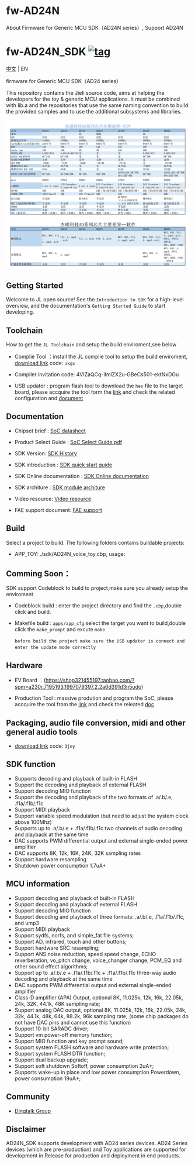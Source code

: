 # fw-AD24N
About Firmware for Generic MCU SDK（AD24N series）, Support AD24N

[tag download]:https://gitee.com/Jieli-Tech/AD24N/tags
[tag_badgen]:https://img.shields.io/github/v/tag/Jieli-Tech/fw-AD24N?style=plastic&labelColor=ffffff&color=informational&label=Tag&

# fw-AD24N_SDK   [![tag][tag_badgen]][tag download]

[中文](./README.md) | EN

firmware for Generic MCU SDK（AD24 series）

This repository contains the Jieli source code, aims at helping the developers for the toy & generic MCU applications.
It must be combined with lib.a and the repositories that use the same
naming convention to build the provided samples and to use the additional
subsystems and libraries.

![Alt](jl_ad_chip.png)

Getting Started
------------

Welcome to JL open source! See the `Introduction to SDK` for a high-level overview,
and the documentation's `Getting Started Guide` to start developing.

Toolchain
------------

How to get the `JL Toolchain` and setup the build enviroment,see below

* Complie Tool ：install the JL complie tool to setup the build enviroment, [download link](https://pan.baidu.com/s/1f5pK7ZaBNnvbflD-7R22zA) code: `ukgx`
* Compiler invitation code: 4VlZaQCq-lImlZX2u-GBeCs501-ektNxDGu

* USB updater : program flash tool to download the `hex` file to the target board, please accquire the tool form the [link](https://item.taobao.com/item.htm?spm=a1z10.1-c-s.w4004-22883854875.5.504d246bXKwyeH&id=620295020803) and check the related configuration and [document](.doc/stuff/ISD_CONFIG.INI配置文件说明.pdf)


Documentation
------------

* Chipset brief : [SoC datasheet](./doc)

* Product Select Guide : [SoC Select Guide.pdf](./doc杰理科技32位AD系列语音MCU选型表.pdf)

* SDK Version: [SDK History](./doc/AD24N_SDK_发布版本信息.pdf)

* SDK introduction : [SDK quick start guide](./doc/AD24N_SDK手册_v1.0.pdf)

* SDK Online documentation : [SDK Online documentation](https://doc.zh-jieli.com/AD24/zh-cn/master/index.html)

* SDK architure : [SDK module architure ](./doc/)

* Video resource: [Video resource](https://space.bilibili.com/3493277347088769/dynamic)

* FAE support document: [FAE support](https://gitee.com/jieli-tech_fae/fw-jl)

Build
-------------
Select a project to build. The following folders contains buildable projects:

* APP_TOY: ./sdk/AD24N_voice_toy.cbp, usage: 


Comming Soon：
-------------

SDK support Codeblock to build to project,make sure you already setup the enviroment

* Codeblock build : enter the project directory and find the `.cbp`,double click and build.

* Makefile build : `apps/app_cfg` select the target you want to build,double click the `make_prompt` and excute `make`

  `before build the project make sure the USB updater is connect and enter the update mode correctly`


Hardware
-------------

* EV Board ：(https://shop321455197.taobao.com/?spm=a230r.7195193.1997079397.2.2a6d391d3n5udo)

* Production Tool : massive prodution and program the SoC, please accquire the tool from the [link](https://item.taobao.com/item.htm?spm=a1z10.1-c-s.w4004-22883854875.8.504d246bXKwyeH&id=620941819219) and check the releated [doc](./doc/stuff/烧写器使用说明文档.pdf)

Packaging, audio file conversion, midi and other general audio tools
-------------

* [download link](https://pan.baidu.com/s/1ajzBF4BFeiRFpDF558ER9w#list/path=%2F) code: `3jey`
  
SDK function
-------------
* Supports decoding and playback of built-in FLASH
* Support the decoding and playback of external FLASH
* Support decoding MIO function
* Support the decoding and playback of the two formats of .a/.b/.e, .f1a/.f1b/.f1c
* Support MIDI playback
* Support variable speed modulation (but need to adjust the system clock above 100Mhz)
* Supports up to .a/.b/.e + .f1a/.f1b/.f1c two channels of audio decoding and playback at the same time
* DAC supports PWM differential output and external single-ended power amplifier
* DAC supports 8K, 12k, 16K, 24K, 32K sampling rates
* Support hardware resampling
* Shutdown power consumption 1.7uA+
  
MCU information
-------------
* Support decoding and playback of built-in FLASH
* Support decoding and playback of external FLASH
* Support decoding MIO function
* Support decoding and playback of three formats: .a/.b/.e, .f1a/.f1b/.f1c, and ump3
* Support MIDI playback
* Support sydfs, norfs, and simple_fat file systems;
* Support AD, infrared, touch and other buttons;
* Support hardware SRC resampling;
* Support ANS noise reduction, speed speed change, ECHO reverberation, vo_pitch change, voice_changer change, PCM_EQ and other sound effect algorithms;
* Support up to .a/.b/.e + .f1a/.f1b/.f1c + .f1a/.f1b/.f1c three-way audio decoding and playback at the same time
* DAC supports PWM differential output and external single-ended amplifier
* Class-D amplifier (APA) Output, optional 8K, 11.025k, 12k, 16k, 22.05k, 24k, 32K, 44.1k, 48K sampling rate;
* Support analog DAC output, optional 8K, 11.025k, 12k, 16k, 22.05k, 24k, 32k, 44.1k, 48k, 64k, 88.2k, 96k sampling rate; (some chip packages do not have DAC pins and cannot use this function)
* Support 10-bit SARADC driver;
* Support vm power-off memory function;
* Support MIO function and key prompt sound;
* Support system FLASH software and hardware write protection;
* Support system FLASH DTR function;
* Support dual backup upgrade;
* Support soft shutdown Softoff, power consumption 2uA+;
* Supports wake-up in place and low power consumption Powerdown, power consumption 19uA+;

Community
--------------

* [Dingtalk Group](./doc/stuff/dingtalk.jpg)

Disclaimer
------------

AD24N_SDK supports development with AD24 series devices.
AD24 Series devices (which are pre-production) and Toy applications are supported for development in Release for production and deployment in end products.
